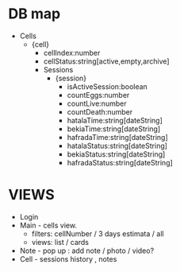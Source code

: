 # DB map 
- Cells
    - {cell}
        - cellIndex:number
        - cellStatus:string[active,empty,archive]
        - Sessions
            - {session}
                - isActiveSession:boolean
                - countEggs:number
                - countLive:number
                - countDeath:number
                - hatalaTime:string[dateString]
                - bekiaTime:string[dateString]
                - hafradaTime:string[dateString]
                - hatalaStatus:string[dateString]
                - bekiaStatus:string[dateString]
                - hafradaStatus:string[dateString]

# VIEWS
- Login
- Main  - cells view. 
    - filters: cellNumber / 3 days estimata / all   
    - views: list / cards
- Note  - pop up : add note / photo / video?
- Cell  - sessions history , notes
        